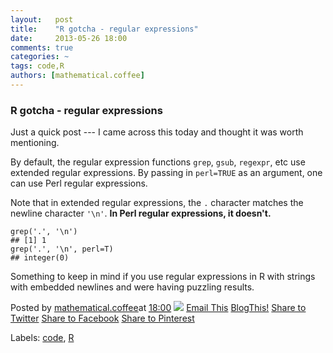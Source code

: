 ```yaml
---
layout:   post
title:    "R gotcha - regular expressions"
date:     2013-05-26 18:00
comments: true
categories: ~
tags: code,R
authors: [mathematical.coffee]
---
```

### R gotcha - regular expressions

Just a quick post --- I came across this today and thought it was worth mentioning.

By default, the regular expression functions `grep`, `gsub`, `regexpr`, etc use extended regular expressions. By passing in `perl=TRUE` as an argument, one can use Perl regular expressions.

Note that in extended regular expressions, the `.` character matches the newline character `'\n'`. **In Perl regular expressions, it doesn't.**

    grep('.', '\n')
    ## [1] 1
    grep('.', '\n', perl=T)
    ## integer(0)

Something to keep in mind if you use regular expressions in R with strings with embedded newlines and were having puzzling results.

Posted by [mathematical.coffee](http://www.blogger.com/profile/15453196627437456098 "author profile")at [<abbr class="published" title="2013-05-26T18:00:00-07:00">18:00</abbr>](r-gotcha-regular-expressions.html "permanent link") [![](http://img2.blogblog.com/img/icon18_edit_allbkg.gif)](http://www.blogger.com/post-edit.g?blogID=7039473604287682752&postID=2194533923922336135&from=pencil "Edit Post")
 [Email This](http://www.blogger.com/share-post.g?blogID=7039473604287682752&postID=2194533923922336135&target=email "Email This") [BlogThis!](http://www.blogger.com/share-post.g?blogID=7039473604287682752&postID=2194533923922336135&target=blog "BlogThis!") [Share to Twitter](http://www.blogger.com/share-post.g?blogID=7039473604287682752&postID=2194533923922336135&target=twitter "Share to Twitter") [Share to Facebook](http://www.blogger.com/share-post.g?blogID=7039473604287682752&postID=2194533923922336135&target=facebook "Share to Facebook") [Share to Pinterest](http://www.blogger.com/share-post.g?blogID=7039473604287682752&postID=2194533923922336135&target=pinterest "Share to Pinterest")
<plusone source="blogger:blog:plusone" href="http://mathematicalcoffee.blogspot.com/2013/05/r-gotcha-regular-expressions.html" size="medium" width="300" annotation="inline"></plusone>

Labels: [code](../../search/label/code.html), [R](../../search/label/R.html)

